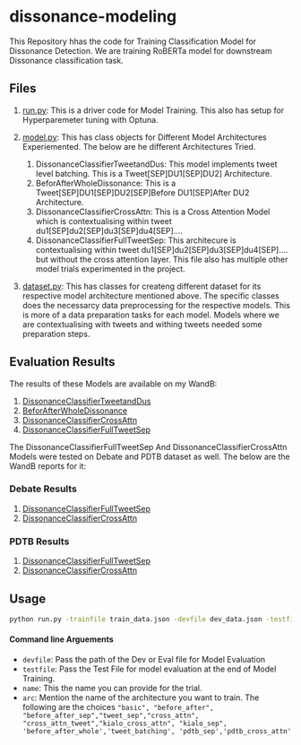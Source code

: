 # dissonance-modeling

This Repository hhas the code for Training Classification Model for Dissonance Detection. We are training RoBERTa model for downstream Dissonance classification task.

## Files

1. [run.py](./src/run.py): This is a driver code for Model Training. This also has setup for Hyperparemeter tuning with Optuna.
2. [model.py](./src/model.py): This has class objects for Different Model Architectures Experiemented. The below are he different Architectures Tried.
   1. DissonanceClassifierTweetandDus: This model implements tweet level batching. This is a Tweet[SEP]DU1[SEP]DU2] Architecture.
   2. BeforAfterWholeDissonance: This is a Tweet[SEP]DU1[SEP]DU2[SEP]Before DU1[SEP]After DU2 Architecture.
   3. DissonanceClassifierCrossAttn: This is a Cross Attention Model which is contextualising within tweet du1[SEP]du2[SEP]du3[SEP]du4[SEP]....
   4. DissonanceClassifierFullTweetSep: This architecure is contextualising within tweet du1[SEP]du2[SEP]du3[SEP]du4[SEP].... but without the cross attention layer.
This file also has multiple other model trials experimented in the project.
 
4. [dataset.py](./src/dataset.py): This has classes for createng different dataset for its respective model architecture mentioned above. The specific classes does the necessarcy data preprocessing for the respective models. This is more of a data preparation tasks for each model. Models where we are contextualising with tweets and  withing tweets needed some preparation steps.

## Evaluation Results

The results of these Models are available on my WandB:

1. [DissonanceClassifierTweetandDus](https://api.wandb.ai/links/sujeethav/t6w69id3)
2. [BeforAfterWholeDissonance](https://api.wandb.ai/links/sujeethav/ix2pvwli)
3. [DissonanceClassifierCrossAttn](https://api.wandb.ai/links/sujeethav/45da2r2k)
4. [DissonanceClassifierFullTweetSep](https://api.wandb.ai/links/sujeethav/oa96pmuz)

The DissonanceClassifierFullTweetSep And DissonanceClassifierCrossAttn Models were tested on Debate and PDTB dataset as well. The below are the WandB reports for it:

### Debate Results
1. [DissonanceClassifierFullTweetSep](https://api.wandb.ai/links/sujeethav/tutxth2a)
2. [DissonanceClassifierCrossAttn](https://api.wandb.ai/links/sujeethav/4dmuip8w)

### PDTB Results
1. [DissonanceClassifierFullTweetSep](https://api.wandb.ai/links/sujeethav/36o2sa63)
2. [DissonanceClassifierCrossAttn](https://api.wandb.ai/links/sujeethav/5zg4omo1)

## Usage

```bash
python run.py -trainfile train_data.json -devfile dev_data.json -testfile test_data.json --name tweet_sep_model_only_pairs --arc tweet_sep

```
#### Command line Arguements
- `devfile`: Pass the path of the Dev or Eval file for Model Evaluation
- `testfile`: Pass the Test File for model evaluation at the end of Model Training.
- `name`: This the name you can provide for the trial.
- `arc`: Mention the name of the architecture you want to train. The following are the choices ``"basic", "before_after", "before_after_sep","tweet_sep","cross_attn", "cross_attn_tweet","kialo_cross_attn", "kialo_sep", 'before_after_whole','tweet_batching', 'pdtb_sep','pdtb_cross_attn'``
